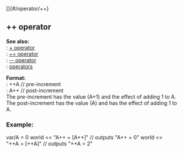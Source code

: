 []{#/operator/++}    
## ++ operator    
**See also:**    
:   [+ operator](ref/operator/+)    
:   [+= operator](ref/operator/+=)    
:   [\-- operator](ref/operator/--)    
:   [operators](ref/operator)    
<!-- -->    
**Format:**    
:   ++A // pre-increment    
:   A++ // post-increment    
The pre-increment has the value (A+1) and the effect of adding 1 to A.    
The post-increment has the value (A) and has the effect of adding 1 to    
A.    
### Example:    
var/A = 0 world \<\< \"A++ = \[A++\]\" // outputs \"A++ = 0\" world \<\<    
\"++A = \[++A\]\" // outputs \"++A = 2\"  